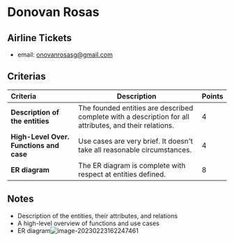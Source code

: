 # Donovan Rosas

## Airline Tickets

* email: onovanrosasg@gmail.com

## Criterias
| Criteria                                | Description                                                  | Points |
| :-------------------------------------- | ------------------------------------------------------------ | ------ |
| **Description of the entities**         | The founded entities are described complete with a description for all attributes, and their relations. | 4      |
| **High-Level Over. Functions and case** | Use cases are very brief. It doesn't take all reasonable circumstances. | 4      |
| **ER diagram**                          | The ER diagram is complete with respect at entities defined. | 8      |

## Notes

* Description of the entities, their attributes, and relations
* A high-level overview of functions and use cases
* ER diagram![image-20230223162247461](/home/juancardona/.config/Typora/typora-user-images/image-20230223162247461.png)

